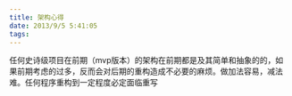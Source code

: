 ```yaml
---
title: 架构心得
date: 2013/9/5 5:41:05
tags:
---
```



任何史诗级项目在前期（mvp版本）的架构在前期都是及其简单和抽象的的，如果前期考虑的过多，反而会对后期的重构造成不必要的麻烦。做加法容易，减法难。任何程序重构到一定程度必定面临重写
